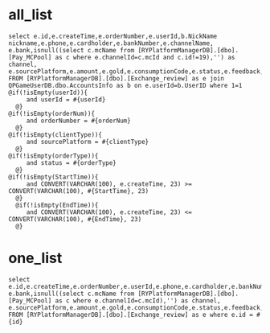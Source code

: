 all_list
===
    select e.id,e.createTime,e.orderNumber,e.userId,b.NickName nickname,e.phone,e.cardholder,e.bankNumber,e.channelName,
    e.bank,isnull((select c.mcName from [RYPlatformManagerDB].[dbo].[Pay_MCPool] as c where e.channelId=c.mcId and c.id!=19),'') as channel,
    e.sourcePlatform,e.amount,e.gold,e.consumptionCode,e.status,e.feedback,e.operator,e.msg,b.tipsName
    FROM [RYPlatformManagerDB].[dbo].[Exchange_review] as e join QPGameUserDB.dbo.AccountsInfo as b on e.userId=b.UserID where 1=1
    @if(!isEmpty(userId)){
         and userId = #{userId}
      @}
    @if(!isEmpty(orderNum)){
         and orderNumber = #{orderNum}
      @}
    @if(!isEmpty(clientType)){
         and sourcePlatform = #{clientType}
      @}
    @if(!isEmpty(orderType)){
         and status = #{orderType}
      @}
    @if(!isEmpty(StartTime)){
         and CONVERT(VARCHAR(100), e.createTime, 23) >= CONVERT(VARCHAR(100), #{StartTime}, 23)
      @}
      @if(!isEmpty(EndTime)){
         and CONVERT(VARCHAR(100), e.createTime, 23) <= CONVERT(VARCHAR(100), #{EndTime}, 23)
      @}
one_list
===
    select e.id,e.createTime,e.orderNumber,e.userId,e.phone,e.cardholder,e.bankNumber,e.channelName,
    e.bank,isnull((select c.mcName from [RYPlatformManagerDB].[dbo].[Pay_MCPool] as c where e.channelId=c.mcId),'') as channel,
    e.sourcePlatform,e.amount,e.gold,e.consumptionCode,e.status,e.feedback,e.operator,e.msg
    FROM [RYPlatformManagerDB].[dbo].[Exchange_review] as e where e.id = #{id} 

